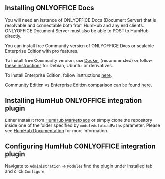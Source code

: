 ## Installing ONLYOFFICE Docs

You will need an instance of ONLYOFFICE Docs (Document Server) that is resolvable and connectable both from HumHub and any end clients. ONLYOFFICE Document Server must also be able to POST to HumHub directly.

You can install free Community version of ONLYOFFICE Docs or scalable Enterprise Edition with pro features.

To install free Community version, use [Docker](https://github.com/onlyoffice/Docker-DocumentServer) (recommended) or follow [these instructions](https://helpcenter.onlyoffice.com/installation/docs-community-install-ubuntu.aspx) for Debian, Ubuntu, or derivatives.  

To install Enterprise Edition, follow instructions [here](https://helpcenter.onlyoffice.com/installation/docs-enterprise-index.aspx).

Community Edition vs Enterprise Edition comparison can be found [here](#onlyoffice-docs-editions).

## Installing HumHub ONLYOFFICE integration plugin

Either install it from [HumHub Marketplace](https://www.humhub.com/en/marketplace/onlyoffice/) or simply clone the repository inside one of the folder specified by `moduleAutoloadPaths` parameter. Please see [HumHub Documentation](https://docs.humhub.org/docs/develop/environment#module-loader-path) for more information.

## Configuring HumHub CONLYOFFICE integration plugin

Navigate to `Administration` -> `Modules` find the plugin under Installed tab and click `Configure`.

